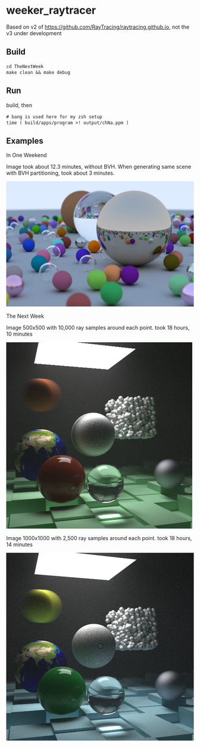 # weeker_raytracer

Based on v2 of https://github.com/RayTracing/raytracing.github.io, not the v3 under development

## Build

```
cd TheNextWeek
make clean && make debug
```

## Run

build, then

```
# bang is used here for my zsh setup
time ( build/apps/program >! output/chNa.ppm )
```


## Examples

In One Weekend

Image took about 12.3 minutes, without   BVH. When generating same scene with BVH partitioning, took about 3 minutes.

![final image](img/IOW-ch13f.png)

The Next Week

Image 500x500 with 10,000 ray samples around each point. took 18 hours, 10 minutes

![final image 1](img/TNW-ch10SH2.png)

Image 1000x1000 with 2,500 ray samples around each point. took 18 hours, 14 minutes

![final image 2](img/TNW-ch10gSH.png)
